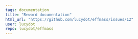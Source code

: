```yaml
---
tags: documentation
title: "Reword documentation"
html_url: "https://github.com/lucydot/effmass/issues/12"
user: lucydot
repo: lucydot/effmass
---
```


